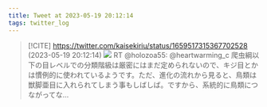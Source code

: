 ```yaml
---
title: Tweet at 2023-05-19 20:12:14
tags: twitter_log
---
```


> [!CITE] https://twitter.com/kaisekiriu/status/1659517315367702528 (2023-05-19 20:12:14)
> ![](https://twitter.com/kaisekiriu/status/1659517315367702528)
> RT @holozoa55: @heartwarming_c 爬虫綱以下の目レベルでの分類階級は厳密にはまだ定められないので、キジ目とかは慣例的に使われているようです。ただ、進化の流れから見ると、鳥類は獣脚亜目に入れられてしまう事もしばしば。ですから、系統的に鳥類につながってな…
